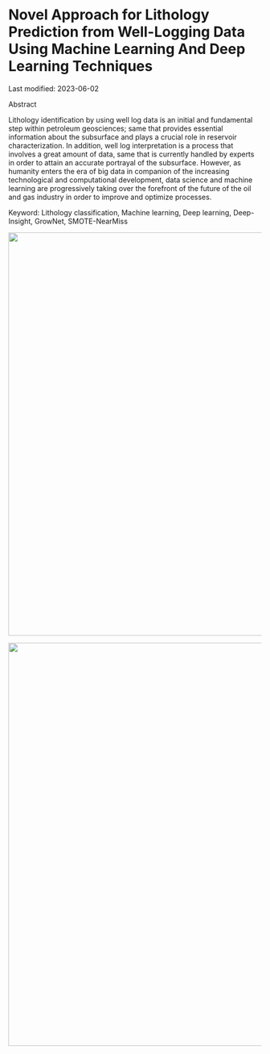 # Novel Approach for Lithology Prediction from Well-Logging Data Using Machine Learning And Deep Learning Techniques
Last modified: 2023-06-02

Abstract

Lithology identification by using well log data is an initial and fundamental step within petroleum geosciences; same that provides essential information about the subsurface and plays a crucial role in reservoir characterization. In addition, well log interpretation is a process that involves a great amount of data, same that is currently handled by experts in order to attain an accurate portrayal of the subsurface. However, as humanity enters the era of big data in companion of the increasing technological and computational development, data science and machine learning are progressively taking over the forefront of the future of the oil and gas industry in order to improve and optimize processes.

Keyword: Lithology classification, Machine learning, Deep learning, Deep-Insight, GrowNet, SMOTE-NearMiss

<p align="center">
  <img width="800" src="https://github.com/Hamid-Reza-Mousavi/Lithology_Classification/blob/main/figs/L1.jpg" />
</p>
<p align="center">
  <img width="800" src="https://github.com/Hamid-Reza-Mousavi/Lithology_Classification/blob/main/figs/L2.jpg" />
</p>
